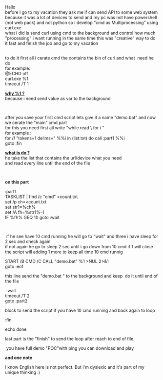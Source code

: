 <p>Hallo <br />before I go to my vacation they ask me if can send API to some web system because it was a lot of devices to send and my pc was not have powershell (not web pack) and not python so i develop "cmd as Multiprocessing" using curl.exe <br />what i did is send curl using cmd to the background and control how much "processing" i want running in the same time this was "creative" way to do it fast and finish the job and go to my vacation</p>
<p><br /> to do it first all i cerate cmd the contains the bin of curl and what&nbsp; need he do <br />for example:<br />@ECHO off<br />curl.exe %1<br />timeout /T 1</p>
<p><span style="text-decoration: underline;"><strong>why %1 ?</strong></span><br />because i need send value as var to the background</p>
<p>&nbsp;</p>
<p>after you save your first cmd script lets give it a name "demo.bat" and now we cerate the "main" cmd part<br />for this you need first all write "while read \ for i " <br />for example :<br />for /f "tokens=1 delims=" %%i in (list.txt) do call :part1 %%i<br />goto :fin</p>
<p><span style="text-decoration: underline;"><strong>what is do ?</strong></span><br />he take the list that contains the url\device what you need<br />and read every line until the end of the file</p>
<p>&nbsp;</p>
<p><strong>on this part</strong></p>
<p>:part1<br />TASKLIST | find /c "cmd" &gt;count.txt<br />set /p ch=&lt;count.txt<br />set str1=%ch%<br />set /A fh=%str1%-1<br />IF %fh% GEQ 10 goto :wait</p>
<p>&nbsp;</p>
<p>&nbsp;if he see have 10 cmd running he will go to "wait" and three i have sleep for 2 sec and check again<br />if not again he go to sleep 2 sec until i go down from 10 cmd if 1 will close the script will adding 1 more to keep all time 10 cmd runnig</p>
<p>START /B CMD /C CALL "demo.bat" %1 &gt;NUL 2&gt;&amp;1<br />goto :eof</p>
<p>this line send the "demo.bat " to the background and keep&nbsp; do it until end of the file</p>
<p>&nbsp;:wait<br />timeout /T 2<br />goto :part2</p>
<p>block to send the script if you have 10 cmd running and back again to loop</p>
<p>:fin</p>
<p>echo done</p>
<p>last part is the "finish" to send the loop after reach to end of file.</p>
<p>&nbsp;you have full demo "POC"with ping you can download and play</p>
<p><strong>and one note</strong></p>
<p><span id="result_box" class="" lang="en"><span class="">I know English here is not perfect.</span> <span class="">But I'm dyslexic and it's part of my unique thinking :)</span></span></p>
